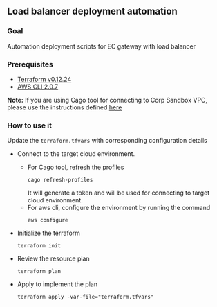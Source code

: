 
## Load balancer deployment automation
### Goal
Automation deployment scripts for EC gateway with load balancer

### Prerequisites
- [Terraform v0.12.24](https://www.terraform.io/downloads.html)
- [AWS CLI 2.0.7](https://aws.amazon.com/cli/)

**Note:** If you are using Cago tool for connecting to Corp Sandbox VPC, please use the instructions defined [here](https://devcloud.swcoe.ge.com/devspace/display/SBSF/Cagophilist+%28Cago%29+Quickstart)

### How to use it

Update the ```terraform.tfvars``` with corresponding configuration details 

- Connect to the target cloud environment.
  - For Cago tool, refresh the profiles 
    ```hcl-terraform
    cago refresh-profiles
    ```
    It will generate a token and will be used for connecting to target cloud environment.
  - For aws cli, configure the environment by running the command
    ```hcl-terraform
    aws configure
    ```

- Initialize the terraform
  ```hcl-terraform
  terraform init
  ```

- Review the resource plan
  ```hcl-terraform
  terraform plan
  ```

- Apply to implement the plan
  ```hcl-terraform
  terraform apply -var-file="terraform.tfvars"
  ```
